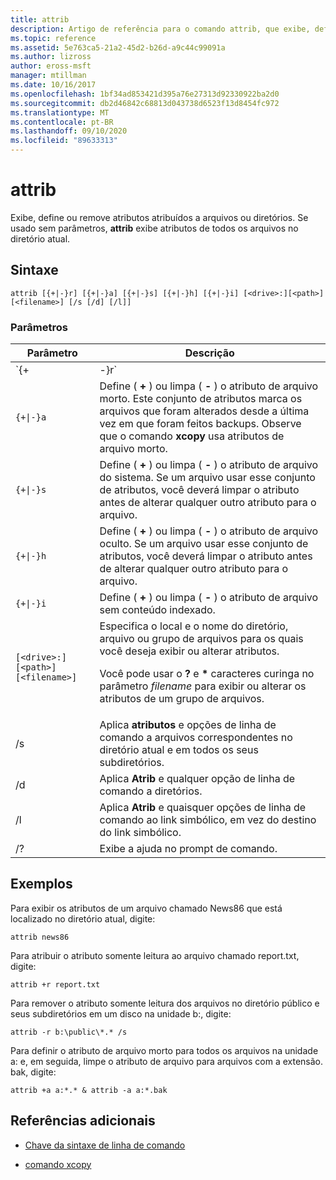 ```yaml
---
title: attrib
description: Artigo de referência para o comando attrib, que exibe, define ou remove atributos atribuídos a arquivos ou diretórios.
ms.topic: reference
ms.assetid: 5e763ca5-21a2-45d2-b26d-a9c44c99091a
ms.author: lizross
author: eross-msft
manager: mtillman
ms.date: 10/16/2017
ms.openlocfilehash: 1bf34ad853421d395a76e27313d92330922ba2d0
ms.sourcegitcommit: db2d46842c68813d043738d6523f13d8454fc972
ms.translationtype: MT
ms.contentlocale: pt-BR
ms.lasthandoff: 09/10/2020
ms.locfileid: "89633313"
---
```

# <a name="attrib"></a>attrib

Exibe, define ou remove atributos atribuídos a arquivos ou diretórios. Se usado sem parâmetros, **attrib** exibe atributos de todos os arquivos no diretório atual.

## <a name="syntax"></a>Sintaxe

```
attrib [{+|-}r] [{+|-}a] [{+|-}s] [{+|-}h] [{+|-}i] [<drive>:][<path>][<filename>] [/s [/d] [/l]]
```

### <a name="parameters"></a>Parâmetros

| Parâmetro | Descrição |
| --------- | ----------- |
| `{+|-}r` | Define ( **+** ) ou limpa ( **-** ) o atributo de arquivo somente leitura. |
| `{+\|-}a` | Define ( **+** ) ou limpa ( **-** ) o atributo de arquivo morto. Este conjunto de atributos marca os arquivos que foram alterados desde a última vez em que foram feitos backups. Observe que o comando **xcopy** usa atributos de arquivo morto. |
| `{+\|-}s` | Define ( **+** ) ou limpa ( **-** ) o atributo de arquivo do sistema. Se um arquivo usar esse conjunto de atributos, você deverá limpar o atributo antes de alterar qualquer outro atributo para o arquivo. |
| `{+\|-}h` | Define ( **+** ) ou limpa ( **-** ) o atributo de arquivo oculto. Se um arquivo usar esse conjunto de atributos, você deverá limpar o atributo antes de alterar qualquer outro atributo para o arquivo. |
| `{+\|-}i` | Define ( **+** ) ou limpa ( **-** ) o atributo de arquivo sem conteúdo indexado. |
| `[<drive>:][<path>][<filename>]` | Especifica o local e o nome do diretório, arquivo ou grupo de arquivos para os quais você deseja exibir ou alterar atributos.<p>Você pode usar o **?** e **&#42;** caracteres curinga no parâmetro *filename* para exibir ou alterar os atributos de um grupo de arquivos. |
| /s | Aplica **atributos** e opções de linha de comando a arquivos correspondentes no diretório atual e em todos os seus subdiretórios. |
| /d | Aplica **Atrib** e qualquer opção de linha de comando a diretórios. |
| /l | Aplica **Atrib** e quaisquer opções de linha de comando ao link simbólico, em vez do destino do link simbólico. |
| /? | Exibe a ajuda no prompt de comando. |

## <a name="examples"></a>Exemplos

Para exibir os atributos de um arquivo chamado News86 que está localizado no diretório atual, digite:

```
attrib news86
```

Para atribuir o atributo somente leitura ao arquivo chamado report.txt, digite:

```
attrib +r report.txt
```

Para remover o atributo somente leitura dos arquivos no diretório público e seus subdiretórios em um disco na unidade b:, digite:

```
attrib -r b:\public\*.* /s
```

Para definir o atributo de arquivo morto para todos os arquivos na unidade a: e, em seguida, limpe o atributo de arquivo para arquivos com a extensão. bak, digite:

```
attrib +a a:*.* & attrib -a a:*.bak
```

## <a name="additional-references"></a>Referências adicionais

- [Chave da sintaxe de linha de comando](command-line-syntax-key.md)

- [comando xcopy](xcopy.md)
